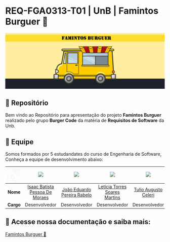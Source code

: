 # REQ-FGA0313-T01 | UnB | Famintos Burguer 🍔

![Banner](assets/FamintosBanner.png)

## 📂 Repositório

Bem vindo ao Repositório para apresentação do projeto **Famintos Burguer** realizado pelo grupo **Burger Code** da matéria de **Requisitos de Software** da Unb.

## 👥 Equipe

Somos formados por 5 estudandates do curso de Engenharia de Software, Conheça a equipe de desenvolvimento abaixo:

| ![Camera](assets/ProfilePic_L.png)   | [<img src="https://avatars.githubusercontent.com/u/118384776?v=4" width=100>]() | [<img src="https://avatars.githubusercontent.com/u/78875892?v=4" width=100>]() | [<img src="https://avatars.githubusercontent.com/u/86434947?v=4" width=100>]() | [<img src="https://avatars.githubusercontent.com/u/122989234?v=4" width=100>]()| [<img src="https://avatars.githubusercontent.com/u/124713089?v=4" width=100>]()|
|:---------:|:------------------------------------------------------------------------------:|:------------------------------------------------------------------------------:|:-------------------------------------------------------------------------------:|:-------------------------------------------------------------------------------:|:-------------------------------------------------------------------------------:|
| **Nome**  | [Isaac Batista Pessoa De Moraes](https://https://github.com/isaacbatista26) | [João Eduardo Pereira Rabelo](https://github.com/JoaoEduardoP) | [Letícia Torres Soares Martins](https://github.com/leticiatmartins) | [Tulio Augusto Celeri](https://github.com/TulioCeleri) | [William Bernardo Da Silva](https://github.com/willxbernardo) |
| **Cargo** |Desenvolvedor | Desenvolvedor | Desenvolvedor |Desenvolvedor | Desenvolvedor |                                                    |

## 📄 Acesse nossa documentação e saiba mais: 

[Famintos Burguer 🍔](https://mdsreq-fga-unb.github.io/2024.2-T01-FamintosBurguer/)
